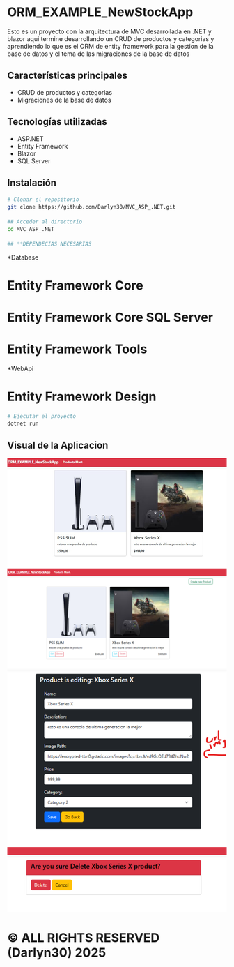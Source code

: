 # ORM_EXAMPLE_NewStockApp

Esto es un proyecto con la arquitectura de MVC desarrollada en .NET y blazor
aqui termine desarrollando un CRUD de productos y categorias
y aprendiendo lo que es el ORM de entity framework para la gestion de la base de datos
y el tema de las migraciones de la base de datos

## Características principales

- CRUD de productos y categorias
- Migraciones de la base de datos

## Tecnologías utilizadas

- ASP.NET
- Entity Framework
- Blazor
- SQL Server

## Instalación

```bash
# Clonar el repositorio
git clone https://github.com/Darlyn30/MVC_ASP_.NET.git

## Acceder al directorio
cd MVC_ASP_.NET

## **DEPENDECIAS NECESARIAS
```
*Database
# Entity Framework Core
# Entity Framework Core SQL Server
# Entity Framework Tools
*WebApi
# Entity Framework Design

```bash
# Ejecutar el proyecto
dotnet run
```

## Visual de la Aplicacion
![](./img/1.jpg)
![](./img/2.png)
![](./img/3.png)
![](./img/4.png)


# &copy; ALL RIGHTS RESERVED (Darlyn30) 2025
